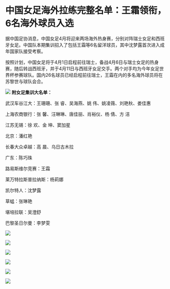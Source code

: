 # 中国女足海外拉练完整名单：王霜领衔，6名海外球员入选

据中国足协消息，中国女足4月将迎来两场海外热身赛，分别对阵瑞士女足和西班牙女足。中国队本期集训招入了包括王霜等6名留洋球员，其中沈梦露首次进入成年国家队接受考察。

按照计划，中国女足将于4月1日启程前往瑞士，备战4月6日与瑞士女足的热身赛，随后转战西班牙，并于4月11日与西班牙女足交手。两个对手均为今年女足世界杯参赛球队。国内26名球员已经启程前往瑞士，王霜在内的多名海外球员将在苏黎世与球队会合。

![](https://inews.gtimg.com/news_bt/Orpj22lh1j-oWwFPsJWkMgdrUavR1iGpbthXhx8B097G4AA/1000)
**附女足集训大名单：**

武汉车谷江大：王珊珊、张 睿、吴海燕、姚 伟、姚凌薇、刘艳秋、娄佳惠

上海农商银行：张 馨、汪琳琳、唐佳丽、肖裕仪、杨 倩、方 洁

江苏无锡：徐 欢、金 坤、窦加星

北京：潘红艳

长春大众卓越：高 晨、乌日古木拉

广东：陈巧珠

路易斯维尔竞赛：王霜

莱万特拉斯普拉纳斯：杨莉娜

凯尔特人：沈梦露

草蜢：张琳艳

堪培拉联：吴澄舒

巴黎圣日尔曼：李梦雯

![](https://inews.gtimg.com/news_bt/OQJrtOls7BI45hSZZEDKTJvH_y0-enQXLqwwcIu88D_ywAA/1000)

![](https://inews.gtimg.com/news_bt/OwrVOKw8iyWHHkXGVremOJ45mpljjdA57oNzZ6WnzAzuwAA/1000)

![](https://inews.gtimg.com/news_bt/OxE1s1dkjPELmKR61ZDIPgQf8f2mcnfWqIP0VGVYW8JUMAA/1000)

![](https://inews.gtimg.com/news_bt/Ov-QfOHBToVeR9LplGJQcCWJFizVEuqYbdraFlPcRmgyQAA/1000)

![](https://inews.gtimg.com/news_bt/OjtJeJXg9Bxj_HCaLH8oGtIXxqaJJnAt6nahoZo52nT30AA/1000)

![](https://inews.gtimg.com/news_bt/O6iqkz3YrvU_JoVXaHRhe7bOd7GnUd1GF9lKYw_06jOCEAA/1000)

